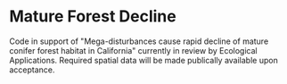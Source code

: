 # Mature Forest Decline

Code in support of "Mega-disturbances cause rapid decline of mature conifer forest habitat in California" currently in review by Ecological Applications. Required spatial data will be made publically available upon acceptance.
